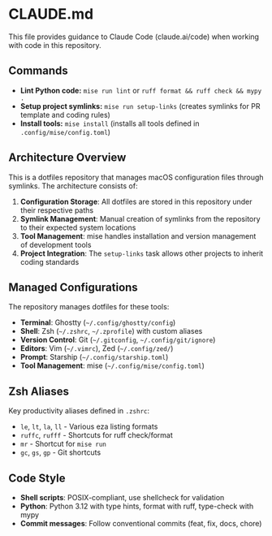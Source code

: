 # CLAUDE.md

This file provides guidance to Claude Code (claude.ai/code) when working with code in this repository.

## Commands
- **Lint Python code:** `mise run lint` or `ruff format && ruff check && mypy .`
- **Setup project symlinks:** `mise run setup-links` (creates symlinks for PR template and coding rules)
- **Install tools:** `mise install` (installs all tools defined in `.config/mise/config.toml`)

## Architecture Overview

This is a dotfiles repository that manages macOS configuration files through symlinks. The architecture consists of:

1. **Configuration Storage**: All dotfiles are stored in this repository under their respective paths
2. **Symlink Management**: Manual creation of symlinks from the repository to their expected system locations
3. **Tool Management**: mise handles installation and version management of development tools
4. **Project Integration**: The `setup-links` task allows other projects to inherit coding standards

## Managed Configurations

The repository manages dotfiles for these tools:
- **Terminal**: Ghostty (`~/.config/ghostty/config`)
- **Shell**: Zsh (`~/.zshrc`, `~/.zprofile`) with custom aliases
- **Version Control**: Git (`~/.gitconfig`, `~/.config/git/ignore`)
- **Editors**: Vim (`~/.vimrc`), Zed (`~/.config/zed/`)
- **Prompt**: Starship (`~/.config/starship.toml`)
- **Tool Management**: mise (`~/.config/mise/config.toml`)

## Zsh Aliases

Key productivity aliases defined in `.zshrc`:
- `le`, `lt`, `la`, `ll` - Various eza listing formats
- `ruffc`, `rufff` - Shortcuts for ruff check/format
- `mr` - Shortcut for `mise run`
- `gc`, `gs`, `gp` - Git shortcuts

## Code Style
- **Shell scripts**: POSIX-compliant, use shellcheck for validation
- **Python**: Python 3.12 with type hints, format with ruff, type-check with mypy
- **Commit messages**: Follow conventional commits (feat, fix, docs, chore)
